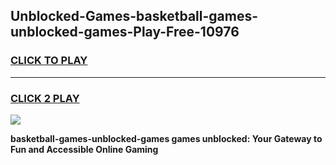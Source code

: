 
## Unblocked-Games-basketball-games-unblocked-games-Play-Free-10976
<h3>
<a href="https://premium76.site?title=basketball-games-unblocked-games&ref=18A1">CLICK TO PLAY</a></h3>
<hr>

<h3>
<a href="https://premium76.site?title=basketball-games-unblocked-games&ref=18A1">CLICK 2 PLAY</a>
  
</h3>

<a href="https://premium76.site?title=basketball-games-unblocked-games&ref=18A1"><img src="https://clearcache.store/games.png"></a>


**basketball-games-unblocked-games games unblocked: Your Gateway to Fun and Accessible Online Gaming**
